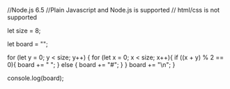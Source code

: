 //Node.js 6.5
//Plain Javascript and Node.js is supported
// html/css is not supported 

let size = 8;

let board = "";

for (let y = 0; y < size; y++) {
	for (let x = 0; x < size; x++){
		if ((x + y) % 2 == 0){
			board += " ";
		} else {
			board += "#";
		}
	}
	board += "\n";
}

console.log(board);


